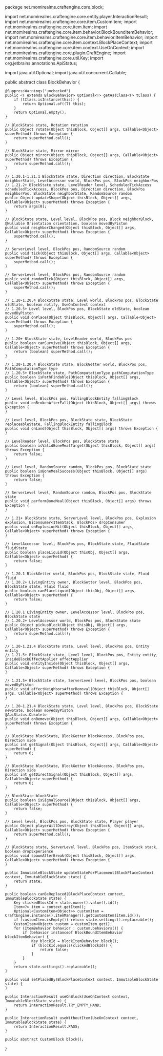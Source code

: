 package net.momirealms.craftengine.core.block;

import net.momirealms.craftengine.core.entity.player.InteractionResult;
import net.momirealms.craftengine.core.item.CustomItem;
import net.momirealms.craftengine.core.item.Item;
import net.momirealms.craftengine.core.item.behavior.BlockBoundItemBehavior;
import net.momirealms.craftengine.core.item.behavior.ItemBehavior;
import net.momirealms.craftengine.core.item.context.BlockPlaceContext;
import net.momirealms.craftengine.core.item.context.UseOnContext;
import net.momirealms.craftengine.core.plugin.CraftEngine;
import net.momirealms.craftengine.core.util.Key;
import org.jetbrains.annotations.ApiStatus;

import java.util.Optional;
import java.util.concurrent.Callable;

public abstract class BlockBehavior {

    @SuppressWarnings("unchecked")
    public <T extends BlockBehavior> Optional<T> getAs(Class<T> tClass) {
        if (tClass.isInstance(this)) {
            return Optional.of((T) this);
        }
        return Optional.empty();
    }

    // BlockState state, Rotation rotation
    public Object rotate(Object thisBlock, Object[] args, Callable<Object> superMethod) throws Exception {
        return superMethod.call();
    }

    // BlockState state, Mirror mirror
    public Object mirror(Object thisBlock, Object[] args, Callable<Object> superMethod) throws Exception {
        return superMethod.call();
    }

    // 1.20.1-1.21.1 BlockState state, Direction direction, BlockState neighborState, LevelAccessor world, BlockPos pos, BlockPos neighborPos
    // 1.21.2+ BlockState state, LevelReader level, ScheduledTickAccess scheduledTickAccess, BlockPos pos, Direction direction, BlockPos neighborPos, BlockState neighborState, RandomSource random
    public Object updateShape(Object thisBlock, Object[] args, Callable<Object> superMethod) throws Exception {
        return args[0];
    }

    // BlockState state, Level level, BlockPos pos, Block neighborBlock, @Nullable Orientation orientation, boolean movedByPiston
    public void neighborChanged(Object thisBlock, Object[] args, Callable<Object> superMethod) throws Exception {
        superMethod.call();
    }

    // ServerLevel level, BlockPos pos, RandomSource random
    public void tick(Object thisBlock, Object[] args, Callable<Object> superMethod) throws Exception {
        superMethod.call();
    }

    // ServerLevel level, BlockPos pos, RandomSource random
    public void randomTick(Object thisBlock, Object[] args, Callable<Object> superMethod) throws Exception {
        superMethod.call();
    }

    // 1.20-1.20.4 BlockState state, Level world, BlockPos pos, BlockState oldState, boolean notify, UseOnContext context
    // 1.20.5+ Level level, BlockPos pos, BlockState oldState, boolean movedByPiston
    public void onPlace(Object thisBlock, Object[] args, Callable<Object> superMethod) throws Exception {
        superMethod.call();
    }

    // 1.20+ BlockState state, LevelReader world, BlockPos pos
    public boolean canSurvive(Object thisBlock, Object[] args, Callable<Object> superMethod) throws Exception {
        return (boolean) superMethod.call();
    }

    // 1.20-1.20.4 BlockState state, BlockGetter world, BlockPos pos, PathComputationType type
    // 1.20.5+ BlockState state, PathComputationType pathComputationType
    public boolean isPathFindable(Object thisBlock, Object[] args, Callable<Object> superMethod) throws Exception {
        return (boolean) superMethod.call();
    }

    // Level level, BlockPos pos, FallingBlockEntity fallingBlock
    public void onBrokenAfterFall(Object thisBlock, Object[] args) throws Exception {
    }

    // Level level, BlockPos pos, BlockState state, BlockState replaceableState, FallingBlockEntity fallingBlock
    public void onLand(Object thisBlock, Object[] args) throws Exception {
    }

    // LevelReader level, BlockPos pos, BlockState state
    public boolean isValidBoneMealTarget(Object thisBlock, Object[] args) throws Exception {
        return false;
    }

    // Level level, RandomSource random, BlockPos pos, BlockState state
    public boolean isBoneMealSuccess(Object thisBlock, Object[] args) throws Exception {
        return false;
    }

    // ServerLevel level, RandomSource random, BlockPos pos, BlockState state
    public void performBoneMeal(Object thisBlock, Object[] args) throws Exception {
    }

    // 1.21+ BlockState state, ServerLevel level, BlockPos pos, Explosion explosion, BiConsumer<ItemStack, BlockPos> dropConsumer
    public void onExplosionHit(Object thisBlock, Object[] args, Callable<Object> superMethod) throws Exception {
    }

    // LevelAccessor level, BlockPos pos, BlockState state, FluidState fluidState
    public boolean placeLiquid(Object thisObj, Object[] args, Callable<Object> superMethod) {
        return false;
    }

    // 1.20.1 BlockGetter world, BlockPos pos, BlockState state, Fluid fluid
    // 1.20.2+ LivingEntity owner, BlockGetter level, BlockPos pos, BlockState state, Fluid fluid
    public boolean canPlaceLiquid(Object thisObj, Object[] args, Callable<Object> superMethod) {
        return false;
    }

    // 1.20.1 LivingEntity owner, LevelAccessor level, BlockPos pos, BlockState state
    // 1.20.2+ LevelAccessor world, BlockPos pos, BlockState state
    public Object pickupBlock(Object thisObj, Object[] args, Callable<Object> superMethod) throws Exception {
        return superMethod.call();
    }

    // 1.20-1.21.4 BlockState state, Level level, BlockPos pos, Entity entity
    // 1.21.5+ BlockState state, Level level, BlockPos pos, Entity entity, InsideBlockEffectApplier effectApplier
    public void entityInside(Object thisBlock, Object[] args, Callable<Object> superMethod) throws Exception {
    }

    // 1.21.5+ BlockState state, ServerLevel level, BlockPos pos, boolean movedByPiston
    public void affectNeighborsAfterRemoval(Object thisBlock, Object[] args, Callable<Object> superMethod) throws Exception {
    }

    // 1.20~1.21.4 BlockState state, Level level, BlockPos pos, BlockState newState, boolean movedByPiston
    @ApiStatus.Obsolete
    public void onRemove(Object thisBlock, Object[] args, Callable<Object> superMethod) throws Exception {
    }

    // BlockState blockState, BlockGetter blockAccess, BlockPos pos, Direction side
    public int getSignal(Object thisBlock, Object[] args, Callable<Object> superMethod) {
        return 0;
    }

    // BlockState blockState, BlockGetter blockAccess, BlockPos pos, Direction side
    public int getDirectSignal(Object thisBlock, Object[] args, Callable<Object> superMethod) {
        return 0;
    }

    // BlockState blockState
    public boolean isSignalSource(Object thisBlock, Object[] args, Callable<Object> superMethod) {
        return false;
    }

    // Level level, BlockPos pos, BlockState state, Player player
    public Object playerWillDestroy(Object thisBlock, Object[] args, Callable<Object> superMethod) throws Exception {
        return superMethod.call();
    }

    // BlockState state, ServerLevel level, BlockPos pos, ItemStack stack, boolean dropExperience
    public void spawnAfterBreak(Object thisBlock, Object[] args, Callable<Object> superMethod) throws Exception {
    }

    public ImmutableBlockState updateStateForPlacement(BlockPlaceContext context, ImmutableBlockState state) {
        return state;
    }

    public boolean canBeReplaced(BlockPlaceContext context, ImmutableBlockState state) {
        Key clickedBlockId = state.owner().value().id();
        Item<?> item = context.getItem();
        Optional<CustomItem<Object>> customItem = CraftEngine.instance().itemManager().getCustomItem(item.id());
        if (customItem.isEmpty()) return state.settings().replaceable();
        CustomItem<Object> custom = customItem.get();
        for (ItemBehavior behavior : custom.behaviors()) {
            if (behavior instanceof BlockBoundItemBehavior blockItemBehavior) {
                Key blockId = blockItemBehavior.block();
                if (blockId.equals(clickedBlockId)) {
                    return false;
                }
            }
        }
        return state.settings().replaceable();
    }

    public void setPlacedBy(BlockPlaceContext context, ImmutableBlockState state) {
    }

    public InteractionResult useOnBlock(UseOnContext context, ImmutableBlockState state) {
        return InteractionResult.TRY_EMPTY_HAND;
    }

    public InteractionResult useWithoutItem(UseOnContext context, ImmutableBlockState state) {
        return InteractionResult.PASS;
    }

    public abstract CustomBlock block();
}
